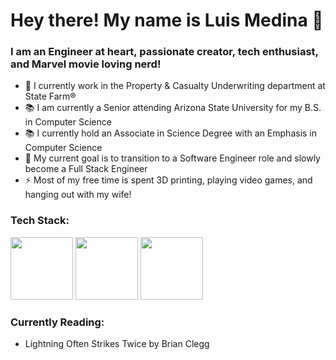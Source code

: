 # Hey there! My name is Luis Medina 👋 
### I am an Engineer at heart, passionate creator, tech enthusiast, and Marvel movie loving nerd!

  - 🏢 I currently work in the Property & Casualty Underwriting department at State Farm®
  - 📚 I am currently a Senior attending Arizona State University for my B.S. in Computer Science
  - 📚 I currently hold an Associate in Science Degree with an Emphasis in Computer Science
  - 🥅 My current goal is to transition to a Software Engineer role and slowly become a Full Stack Engineer
  - ⚡ Most of my free time is spent 3D printing, playing video games, and hanging out with my wife!
  
### Tech Stack:
‎<img src="https://user-images.githubusercontent.com/69488378/220828145-3f695104-67d1-4ab6-906b-e2ca17c7f2ab.png" width="100" height="100">
<img src="https://user-images.githubusercontent.com/69488378/220828205-27b30508-044c-4d9a-9635-4aaa3fb8d60b.png" width="100" height="100">
<img src="https://user-images.githubusercontent.com/69488378/220828298-c80eedeb-3f61-4873-8db9-687133730a84.png" width="100" height="100">‎
 
### Currently Reading:
  - Lightning Often Strikes Twice by Brian Clegg





